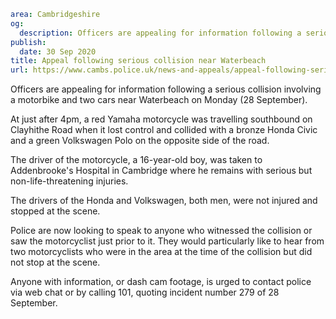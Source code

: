 ```yaml
area: Cambridgeshire
og:
  description: Officers are appealing for information following a serious collision involving a motorbike and two cars near Waterbeach on Monday (28 September).
publish:
  date: 30 Sep 2020
title: Appeal following serious collision near Waterbeach
url: https://www.cambs.police.uk/news-and-appeals/appeal-following-serious-collision-near-waterbeach
```

Officers are appealing for information following a serious collision involving a motorbike and two cars near Waterbeach on Monday (28 September).

At just after 4pm, a red Yamaha motorcycle was travelling southbound on Clayhithe Road when it lost control and collided with a bronze Honda Civic and a green Volkswagen Polo on the opposite side of the road.

The driver of the motorcycle, a 16-year-old boy, was taken to Addenbrooke's Hospital in Cambridge where he remains with serious but non-life-threatening injuries.

The drivers of the Honda and Volkswagen, both men, were not injured and stopped at the scene.

Police are now looking to speak to anyone who witnessed the collision or saw the motorcyclist just prior to it. They would particularly like to hear from two motorcyclists who were in the area at the time of the collision but did not stop at the scene.

Anyone with information, or dash cam footage, is urged to contact police via web chat or by calling 101, quoting incident number 279 of 28 September.
